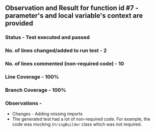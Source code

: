 ## Observation and Result for function id #7 - parameter's and local variable's context are provided

### Status - Test executed and passed

### No. of lines changed/added to run test - 2

### No. of lines commented (non-required code) - 10

### Line Coverage - 100%

### Branch Coverage - 100%

### Observations -
- Changes - Adding missing imports
- The generated test had a lot of non-required code. For example, the code was 
mocking `StringBuilder` class which was not required.
